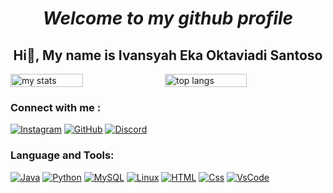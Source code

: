 <div align = "center" style = "width: 100%;">

# <i> Welcome to my github profile </i>
## Hi👋, My name is Ivansyah Eka Oktaviadi Santoso


</div>
<div style="display: flex; justify-content: space-between;">
    <img alt="my stats" width="48%" src="https://github-readme-stats.vercel.app/api?username=I4annet&theme=dark"/>
    <img alt="top langs" width="51%" height="30%"src="https://streak-stats.demolab.com/?user=I4annet&theme=dark"/>
</div>

<!---<div align="center">
  <a href="https://github.com/anuraghazra/github-readme-stats">
    <img src="https://github-readme-stats.vercel.app/api/top-langs/?username=I4annet&layout=donut" alt="Top Langs">    UNTUK STATUS BAHASA PEMROGRAMAN YANG SERING DIGUNAKAN
  </a>
</div> --!>



<!--<div align = "center" style = "width: 100%;">
  
  ![](https://github.com/I4annet/I4annet/blob/main/asset/hi.gif)    GIF HI PATRICK
</div>
-->
### <b> Connect with me : </b>
<div align="left">
  <!-- Social Media Icons -->
    
  [![Instagram](https://skillicons.dev/icons?i=instagram&theme=dark)](https://www.instagram.com/ivansyaheka_41/)
  [![GitHub](https://skillicons.dev/icons?i=github&theme=dark)](https://github.com/I4annet)
  [![Discord](https://skillicons.dev/icons?i=discord)](https://www.discord.com/vans_6714)
</div>

### Language and Tools:

<div align="left">
    
  [![Java](https://skillicons.dev/icons?i=java)](https://www.java.com/)
  [![Python](https://skillicons.dev/icons?i=py)](https://www.python.org/)
  [![MySQL](https://skillicons.dev/icons?i=mysql)](https://www.mysql.com/)
  [![Linux](https://skillicons.dev/icons?i=linux)](https://www.kernel.org/)
  [![HTML](https://skillicons.dev/icons?i=html)](https://www.w3schools.com/html/html_intro.asp)
  [![Css](https://skillicons.dev/icons?i=css)](https://www.w3schools.com/Css/)
  [![VsCode](https://skillicons.dev/icons?i=vscode)](https://code.visualstudio.com/)
  
</div>


<!--
**I4annet/I4annet** is a ✨ _special_ ✨ repository because its `README.md` (this file) appears on your GitHub profile.

Here are some ideas to get you started:

- 🔭 I’m currently working on ...
- 🌱 I’m currently learning ...
- 👯 I’m looking to collaborate on ...
- 🤔 I’m looking for help with ...
- 💬 Ask me about ...
- 📫 How to reach me: ...
- 😄 Pronouns: ...
- ⚡ Fun fact: ...
-->
